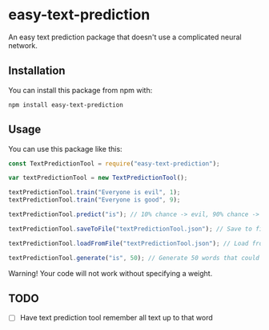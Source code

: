# easy-text-prediction
An easy text prediction package that doesn't use a complicated neural network.

## Installation
You can install this package from npm with:
```
npm install easy-text-prediction
```

## Usage
You can use this package like this:
```javascript
const TextPredictionTool = require("easy-text-prediction");

var textPredictionTool = new TextPredictionTool();

textPredictionTool.train("Everyone is evil", 1);
textPredictionTool.train("Everyone is good", 9);

textPredictionTool.predict("is"); // 10% chance -> evil, 90% chance -> good

textPredictionTool.saveToFile("textPredictionTool.json"); // Save to file

textPredictionTool.loadFromFile("textPredictionTool.json"); // Load from file

textPredictionTool.generate("is", 50); // Generate 50 words that could follow that word
```
Warning! Your code will not work without specifying a weight.

## TODO
- [ ] Have text prediction tool remember all text up to that word
